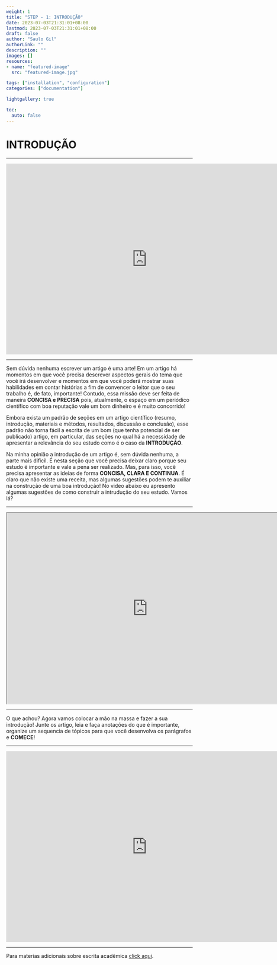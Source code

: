 ```yaml
---
weight: 1
title: "STEP - 1: INTRODUÇÃO"
date: 2023-07-03T21:31:01+08:00
lastmod: 2023-07-03T21:31:01+08:00
draft: false
author: "Saulo Gil"
authorLink: ""
description: ""
images: []
resources:
- name: "featured-image"
  src: "featured-image.jpg"

tags: ["installation", "configuration"]
categories: ["documentation"]

lightgallery: true

toc:
  auto: false
---
```


<!--more-->

# INTRODUÇÃO 

---

<iframe src="https://giphy.com/embed/IpeYSEZshTefe" width="760" height="515" frameBorder="0" class="giphy-embed" allowFullScreen></iframe>

---

Sem dúvida nenhuma escrever um artigo é uma arte! Em um artigo há momentos em que você precisa descrever aspectos gerais do tema que você irá desenvolver e momentos em que você poderá mostrar suas habilidades em contar histórias a fim de convencer o leitor que o seu trabalho é, de fato, importante! Contudo, essa missão deve ser feita de maneira **CONCISA e PRECISA** pois, atualmente, o espaço em um periódico científico com boa reputação vale um bom dinheiro e é muito concorrido! 

Embora exista um padrão de seções em um artigo científico (resumo, introdução, materiais e métodos, resultados, discussão e conclusão), esse padrão não torna fácil a escrita de um bom (que tenha potencial de ser publicado) artigo, em particular, das seções no qual há a necessidade de apresentar a relevância do seu estudo como é o caso da **INTRODUÇÃO**.

Na minha opinião a introdução de um artigo é, sem dúvida nenhuma, a parte mais dificil. É nesta seção que você precisa deixar claro porque seu estudo é importante e vale a pena ser realizado. Mas, para isso, você precisa apresentar as ideias de forma **CONCISA, CLARA E CONTINUA**. É claro que não existe uma receita, mas algumas sugestões podem te auxiliar na construção de uma boa introdução! No video abaixo eu apresento algumas sugestões de como construir a intrudução do seu estudo. Vamos lá?

---

<iframe width="760" height="515" src="https://www.youtube.com/embed/ZMlpmA9pJew" data-external= "1" > </iframe>

---

O que achou? Agora vamos colocar a mão na massa e fazer a sua introdução! Junte os artigo, leia e faça anotações do que é importante, organize um sequencia de tópicos para que você desenvolva os parágrafos e **COMECE**!

---

<iframe src="https://giphy.com/embed/3o7aCTfyhYawdOXcFW" width="760" height="515" frameBorder="0" class="giphy-embed" allowFullScreen></iframe>

---

Para materias adicionais sobre escrita acadêmica [click aqui](https://1drv.ms/f/s!AmeQYvuxWLjkiaQDx7f5oojnmIZF7w?e=uzc0Dv).








